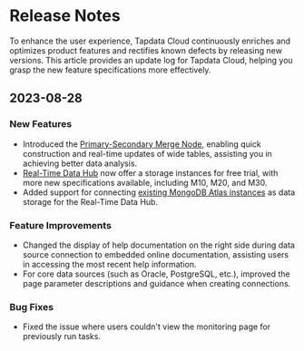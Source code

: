 # Release Notes

To enhance the user experience, Tapdata Cloud continuously enriches and optimizes product features and rectifies known defects by releasing new versions. This article provides an update log for Tapdata Cloud, helping you grasp the new feature specifications more effectively.

## 2023-08-28

### New Features

- Introduced the [Primary-Secondary Merge Node](user-guide/data-development/process-node#pri-sec-merged), enabling quick construction and real-time updates of wide tables, assisting you in achieving better data analysis.
- [Real-Time Data Hub](user-guide/real-time-data-hub/enable-real-time-data-hub.md) now offer a storage instances for free trial, with more new specifications available, including M10, M20, and M30.
- Added support for connecting [existing MongoDB Atlas instances](user-guide/real-time-data-hub/enable-real-time-data-hub#atlas) as data storage for the Real-Time Data Hub.

### Feature Improvements

- Changed the display of help documentation on the right side during data source connection to embedded online documentation, assisting users in accessing the most recent help information.
- For core data sources (such as Oracle, PostgreSQL, etc.), improved the page parameter descriptions and guidance when creating connections.

### Bug Fixes

- Fixed the issue where users couldn't view the monitoring page for previously run tasks.
